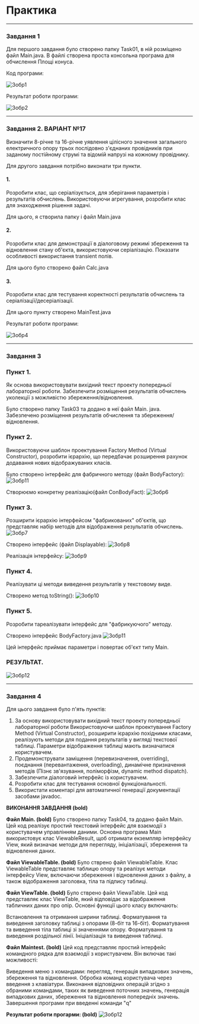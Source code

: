 # Практика
____
### Завдання 1
Для першого завдання було створено папку Task01, в ній розміщено файл Main.java. В файлі створена проста консольна програма для обчислення Площі конуса.

Код програми:

![Зобр1](img/image.png)

Результат роботи програми:

![Зобр2](img/image-1.png)

____
### Завдання 2.         ВАРІАНТ №17

Визначити 8-річне та 16-річне уявлення цілісного значення загального електричного опору трьох послідовно з'єднаних провідників при заданому постійному струмі та відомій напрузі на кожному провіднику.


Для другого завдання потрібно виконати три пункти.

#### 1.
Розробити клас, що серіалізується, для зберігання параметрів і результатів обчислень. Використовуючи агрегування, розробити клас для знаходження рішення задачі.

Для цього, я створила папку і файл Main.java

#### 2.
Розробити клас для демонстрації в діалоговому режимі збереження та відновлення стану об'єкта, використовуючи серіалізацію. Показати особливості використання transient полів.

Для цього було створено файл Calc.java

#### 3.
Розробити клас для тестування коректності результатів обчислень та серіалізації/десеріалізації.

Для цього пункту створено MainTest.java

Результат роботи програми:

![Зобр4](img/4.png)

____
### Завдання 3

### Пункт 1.

Як основа використовувати вихідний текст проекту попередньої лабораторної роботи. Забезпечити розміщення результатів обчислень уколекції з можливістю збереження/відновлення.

Було створено папку Task03 та додано в неї файл Main. java. Забезпечено розміщення результатів обчислення та збереження/відновлення.

### Пункт 2.

Використовуючи шаблон проектування Factory Method (Virtual Constructor), розробити ієрархію, що передбачає розширення рахунок додавання нових відображуваних класів.

Було створено інтерфейс для фабричного методу (файл BodyFactory):
![Зобр11](img/11.png)

Створюємо конкретну реалізацію(файл ConBodyFact):
![Зобр6](img/6.png)

### Пункт 3.

Розширити ієрархію інтерфейсом "фабрикованих" об'єктів, що представляє набір методів для відображення результатів обчислень.
![Зобр7](img/7.png)

Створено інтерфейс (файл Displayable):
![Зобр8](img/8.png)

Реалізація інтерфейсу:
![Зобр9](img/9.png)

### Пункт 4.

Реалізувати ці методи виведення результатів у текстовому виде.

Створено метод toString(): 
![Зобр10](img/10.png)

### Пункт 5.

Розробити тареалізувати інтерфейс для "фабрикуючого" методу.

Створено інтерфейс BodyFactory.java
![Зобр11](img/11.png)

Цей інтерфейс приймає параметри і повертає об'єкт типу Main.

### РЕЗУЛЬТАТ.

![Зобр12](img/12.png)

____
### Завдання 4
Для цього завдання було п'ять пунктів:
1. За основу використовувати вихідний текст проекту попередньої лабораторної роботи Використовуючи шаблон проектування Factory Method
(Virtual Constructor), розширити ієрархію похідними класами, реалізують методи для подання результатів у вигляді текстової
таблиці. Параметри відображення таблиці мають визначатися користувачем.
2. Продемонструвати заміщення (перевизначення, overriding), поєднання (перевантаження, overloading), динамічне призначення методів
(Пізнє зв'язування, поліморфізм, dynamic method dispatch).
3. Забезпечити діалоговий інтерфейс із користувачем.
4. Розробити клас для тестування основної функціональності.
5. Використати коментарі для автоматичної генерації документації засобами javadoc.

__ВИКОНАННЯ ЗАВДАННЯ (bold)__

__Файл Main. (bold)__ Було створено папку Task04, та додано файл Main. Цей код реалізує простий текстовий інтерфейс для взаємодії з користувачем управлінням даними. Основна програма Main використовує клас ViewableResult, щоб отримати екземпляр інтерфейсу View, який визначає методи для перегляду, ініціалізації, збереження та відновлення даних.

__Файл ViewableTable. (bold)__ Було стврено файл ViewableTable. Клас ViewableTable представляє таблицю опору та реалізує методи інтерфейсу View, включаючи збереження і відновлення даних з файлу, а також відображення заголовка, тіла та підпису таблиці.

__Файл ViewTable. (bold)__ Було стврено файл ViewaTable. Цей код представляє клас ViewTable, який відповідає за відображення табличних даних про опір. Основні функції цього класу включають:

Встановлення та отримання ширини таблиці.
Форматування та виведення заголовку таблиці з опорами (8-біт та 16-біт).
Форматування та виведення тіла таблиці зі значеннями опору.
Форматування та виведення роздільної лінії.
Ініціалізація та виведення таблиці.

__Файл Maintest. (bold)__ Цей код представляє простий інтерфейс командного рядка для взаємодії з користувачем. Він включає такі можливості:

Виведення меню з командами: перегляд, генерація випадкових значень, збереження та відновлення.
Обробка команд користувача через введення з клавіатури.
Виконання відповідних операцій згідно з обраними командами, таких як виведення поточних значень, генерація випадкових даних, збереження та відновлення попередніх значень.
Завершення програми при введенні команди "q"

__Результат роботи прогарми: (bold)__
![Зобр12](img/14.png)